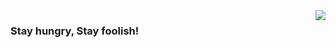 <img align="right" src="https://github-readme-stats.vercel.app/api?username=AmosCrypto&show_icons=true&text_color=718096&bg_color=ffffff&hide_title=true" />

### Stay hungry, Stay foolish!
